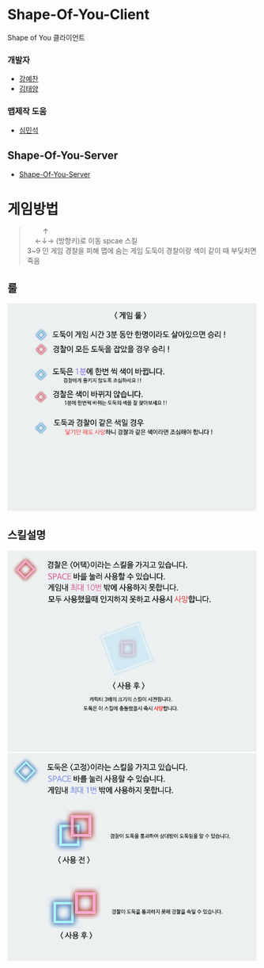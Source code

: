 # Shape-Of-You-Client

Shape of You 클라이언트

### 개발자
- [강예찬](https://github.com/kyechan99)
- [김태양](https://github.com/Lazyevilsquid)
### 맵제작 도움 
- [심민석](https://github.com/hhh57463)

## Shape-Of-You-Server
- [Shape-Of-You-Server](https://github.com/kyechan99/Shape-Of-You-Server)

게임방법
========
> &nbsp; &nbsp; &nbsp; &nbsp; ↑<br>
 &nbsp; &nbsp; ←↓→  (방향키)로 이동 spcae 스킬<br>
 3~9 인 게임 
경찰을 피해 맵에 숨는 게임
도둑이 경찰이랑 색이 같이 때 부딪치면 죽음

룰
--------------
<img src="img/Rule.png">

스킬설명
--------------
<img src="img/Police.png">

<img src="img/Thief.png">
